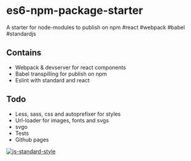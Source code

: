 # es6-npm-package-starter #

A starter for node-modules to publish on npm #react #webpack #babel #standardjs

## Contains ##

* Webpack & devserver for react components
* Babel transpilling for publish on npm
* Eslint with standard and react

## Todo ##

* Less, sass, css and autoprefixer for styles
* Url-loader for images, fonts and svgs
* svgo
* Tests
* Github pages

[![js-standard-style](https://img.shields.io/badge/code%20style-standard-brightgreen.svg?style=flat)](https://github.com/feross/standard)
